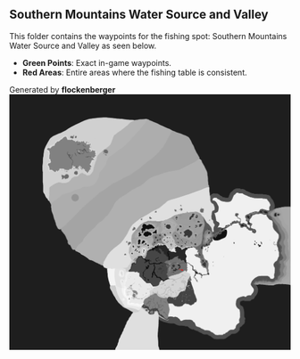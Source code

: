 ## Southern Mountains Water Source and Valley
This folder contains the waypoints for the fishing spot: Southern Mountains Water Source and Valley as seen below.

- **Green Points**: Exact in-game waypoints.
- **Red Areas**: Entire areas where the fishing table is consistent.

Generated by **flockenberger**
![Southern Mountains Water Source and Valley](./Preview.png?raw=true "Southern Mountains Water Source and Valley")